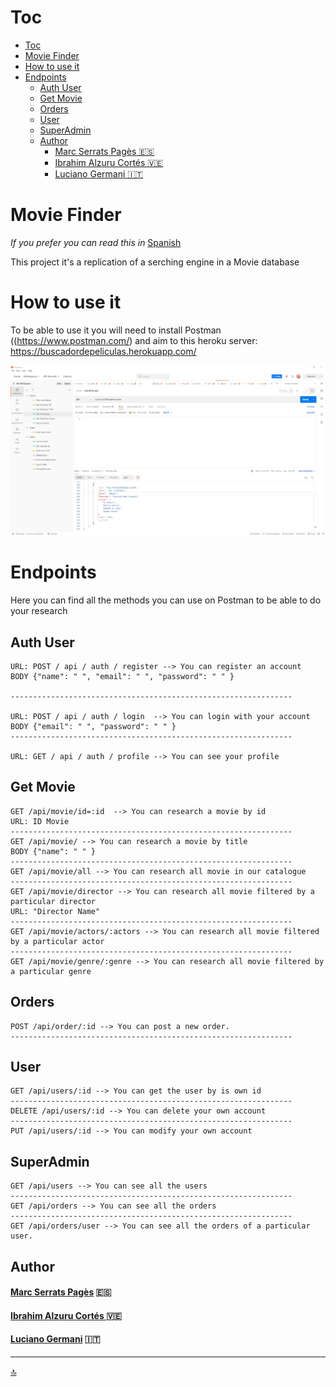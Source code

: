 # Toc

- [Toc](#toc)
- [Movie Finder](#movie-finder)
- [How to use it](#how-to-use-it)
- [Endpoints](#endpoints)
  - [Auth User](#auth-user)
  - [Get Movie](#get-movie)
  - [Orders](#orders)
  - [User](#user)
  - [SuperAdmin](#superadmin)
  - [Author](#author)
      - [Marc Serrats Pagès :es:](#marc-serrats-pagès-es)
      - [Ibrahim Alzuru Cortés  :venezuela:](#ibrahim-alzuru-cortés--venezuela)
      - [Luciano Germani :it:](#luciano-germani-it)

# Movie Finder

*If you prefer you can read this in* [Spanish](README-ESP.md)

This project it's a replication of a serching engine in a Movie database

# How to use it

To be able to use it you will need to install Postman ((https://www.postman.com/) and aim to this heroku server: https://buscadordepeliculas.herokuapp.com/


![Postman](./img-readme/Screenshot_1.png)


# Endpoints

Here you can find all the methods you can use on Postman to be able to do your research

## Auth User

    URL: POST / api / auth / register --> You can register an account
    BODY {"name": " ", "email": " ", "password": " " }  

    ---------------------------------------------------------------

    URL: POST / api / auth / login  --> You can login with your account  
    BODY {"email": " ", "password": " " }  
    ---------------------------------------------------------------

    URL: GET / api / auth / profile --> You can see your profile
    
    

## Get Movie

    GET /api/movie/id=:id  --> You can research a movie by id
    URL: ID Movie
    ---------------------------------------------------------------
    GET /api/movie/ --> You can research a movie by title
    BODY {"name": " " }
    ---------------------------------------------------------------
    GET /api/movie/all --> You can research all movie in our catalogue
    ---------------------------------------------------------------
    GET /api/movie/director --> You can research all movie filtered by a particular director
    URL: "Director Name"
    ---------------------------------------------------------------
    GET /api/movie/actors/:actors --> You can research all movie filtered by a particular actor
    ---------------------------------------------------------------
    GET /api/movie/genre/:genre --> You can research all movie filtered by a particular genre


    

## Orders

    POST /api/order/:id --> You can post a new order.
    ---------------------------------------------------------------

## User
    GET /api/users/:id --> You can get the user by is own id
    ---------------------------------------------------------------
    DELETE /api/users/:id --> You can delete your own account
    ---------------------------------------------------------------
    PUT /api/users/:id --> You can modify your own account

    
## SuperAdmin

    GET /api/users --> You can see all the users
    ---------------------------------------------------------------
    GET /api/orders --> You can see all the orders
    ---------------------------------------------------------------
    GET /api/orders/user --> You can see all the orders of a particular user.

   
## Author 	

#### [Marc Serrats Pagès](https://github.com/Germanilu) :es:
#### [Ibrahim Alzuru Cortés ](https://github.com/ibralzuru) :venezuela:
#### [Luciano Germani](https://github.com/Germanilu) :it:
 


---------------------

[:top:](#toc)